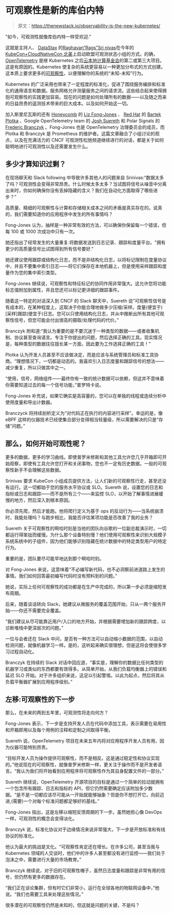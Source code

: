 # 可观察性是新的库伯内特

> 原文：<https://thenewstack.io/observability-is-the-new-kubernetes/>

"如今，可观测性就像库伯内特一样受欢迎."

这就是主持人、 [DataStax](https://www.datastax.com/?utm_content=inline-mention) 的[Raghavan“Rags”Sri nivas](https://twitter.com/ragss)在今年的 [KubeCon+CloudNativeCon 北美](https://www.cncf.io/kubecon-cloudnativecon-events/?utm_content=inline-mention)上启动欧盟可观测状态小组的方式。的确， [OpenTelemetry](https://opentelemetry.io/) 是继 Kubernetes 之后[云本地计算基金会](https://cncf.io/?utm_content=inline-mention)的第二或第三大项目。这是有原因的。Kubernetes 使复杂的系统更容易以一种更加分布式的方式创建。这本质上要求更多的[可观察性](https://thenewstack.io/monitoring-and-observability-whats-the-difference-and-why-does-it-matter/)，以便理解你的系统的“未知-未知”行为。

Kubernetes 的广泛采用也带来了一定程度的标准化，促进了围绕服务编排和标准化的通用语言和数据。服务网格允许测量服务之间的请求流。这些结合起来使得拥抱可观察性的实践更加容易。现在的问题是如何处理所有的数据——以及随之而来的日益昂贵的遥测技术带来的巨大成本。以及如何开始这一切。

加入斯里尼瓦斯的还有 [Honeycomb](https://www.honeycomb.io/?utm_content=inline-mention) 的 [Liz Fong-Jones](https://twitter.com/lizthegrey) 、 [Red Hat](https://www.openshift.com/try?utm_content=inline-mention) 的 [Bartek Plotka](https://twitter.com/bwplotka) 、Google OpenTelemetry team 的 [Josh Suereth](https://twitter.com/jsuereth) 和 Polar Signals 的 [Frederic Branczyk](https://twitter.com/fredbrancz) 。Fong-Jones 也是 OpenTelemetry 治理委员会的成员，而 Plotka 和 Branczyk 是 Prometheus 的维护者。这篇文章融合了小组讨论的观点，以及在充满活力的 CNCF 可观测性松弛频道继续进行的对话，都是关于如何聪明地进行可观测性以及还需要发生什么。

## 多少才算知识过剩？

在现场聊天和 Slack following 中导致许多其他人的问题来自 Srinivas:“数据太多了吗？可观测性会变得非常昂贵。什么时候太多太多？当试图将信号从噪音中分离出来时，你如何确保你没有丢掉隐藏的含义？我们在自动化方面取得了哪些进步？”

高质量、精细的可观察性与计算和存储相关成本之间的矛盾是真实存在的。说真的，我们需要知道你的应用程序中发生的所有事情吗？

Fong-Jones 认为，抽样是一种非常有效的方法，可以确保你保留每一个错误，但每 100 或 1000 次成功中只有一次。

她还指出了经常发生的大量重复:将数据发送到日志记录、跟踪和度量平台。"拥有更少的高质量信号比试图得到所有信号要好."

她还建议使用跟踪或结构化日志，而不是非结构化日志，以将标记限制在度量协议中，并且不要集中索引日志——将它们保存在本地机器上，但是使用采样跟踪和度量作为您的集中索引类型。

Fong-Jones 继续说，可观察性和特征标记的协同作用非常强大。这允许您将功能标志值附加到属性，并且您还可以标记更详细的跟踪事件。

随着这一特定的对话深入到 CNCF 的 Slack 聊天中，Suereth 说“可观察性信号是有成本的，在某种程度上，这取决于你能合理地做多少压缩/采样。度量(便宜于)[采样]跟踪(便宜于)日志。您可以只使用结构化日志，并从中推断出所有其他可观察性信号，但您可能会付出很高的摄取/处理代码的代价。”

Branczyk 附和道:“我认为重要的是不要沉迷于一种类型的数据——或者收集机制、协议甚至查询语言。专注于你提出的问题，然后选择正确的工具。现实情况是，每种类型的数据往往擅长某一方面，因此要为工作选择正确的工具！”

Plotka 认为开发人员甚至不应该做决定，而是应该与系统管理员和标准工具协商。“理想情况下，一切都是动态的。我喜欢引入日志度量和跟踪信号的想法——减少重复，所以只做其中之一。

“使用，信号，网络组件——最终你有一致的统计数据可以依赖，但这并不意味着你需要知道过去的每一个信号功能，”普罗特卡说。

Fong-Jones 补充说，如果它确实是高容量的，您可以在单独的线程或连续分析中使用度量和导出计数器。

Branczyck 将持续剖析定义为“对代码正在执行的内容进行采样”。幸运的是，像 eBPF 这样的仪器技术已经使集合部分变得相当轻量级，所以需要解决的只是“存储”问题。”

## 那么，如何开始可观性呢？

更多的数据，更多的学习曲线。即使普罗米修斯和其他工具允许您几乎开箱即可开始观察，即使有工具允许您打开和关闭事物，您也不一定有历史数据。一般的可观察性新手不会理解这些数据。

Srinivas 要求 KubeCon 小组成员提供方法，让人们新的可观察性行走，甚至还没有运行。这一切都始于您的服务水平协议或 SLO。Suereth 说，设置您的日志和指标或日志和跟踪——而不是所有三个——来监控 SLO，以开始了解事情进展缓慢的地方，然后深入到根本原因。

你必须先爬，然后才能跑。他将爬行定义为基于 ops 的反动行为——当系统崩溃时，我能处理吗？与跑步相比，我能否评估某项功能是否改善了我的业务？

Suereth 关于可观察性的啊哈时刻是当他的团队向谷歌的一位副总裁演示时，一切都运行得笨拙而缓慢。为什么那个设备特别慢？他们使用可观察性来识别大规模子系统系统中的子组件，因为他们能够识别隐藏在统计数据中的特定类型用户的特定行为。

重要的是，团队要尽可能早地达到那个啊哈时刻。

对 Fong-Jones 来说，这意味着“不必编写新代码，也不必洞察前进道路上发生的事情。我们如何回答最初编写代码时没有预料到的问题。”

她说，实际上任何可观察性的成功都是在生产中完成的，所以第一步必须是缩短发布周期。

后来，随着谈话转向 Slack，她建议从微服务的覆盖范围开始，只从一两个服务开始——你还不需要完全覆盖。

“我们建议从尽可能靠近用户/入口的地方开始，并根据需要增加新的跟踪跨度，以诊断堆栈中更深层次的问题。”

一位与会者还在 Slack 中问，是否有一种方法可以自动缩小数据的范围，以自动检测问题，就像机器学习一样。是的，这听起来确实很理想，但是这将会使很多学习过程自动化。

Branczyk 在持续的 Slack 对话中回应道，“事实是，理解你的数据比任何类型的机器学习或类似的东西都要有效得多。从简单开始，从我们负载均衡器上的错误和延迟 SLO 开始。对于许多组织来说，这足以引起警惕。以此为起点，然后将其从负载平衡器扩展到应用程序级别。”

## 左移:可观察性的下一步

那么，在未来的两到五年里，可观测性将走向何方？

Fong-Jones 表示，下一步是支持开发人员在代码中添加工具，表示需要在易用性和开箱即用以及每个用例的注释和定制之间取得平衡。

Suereth 说，OpenTelemetry 项目在未来五年内将对应用程序开发人员有用，因为仪器可能特别昂贵。

“目标开发人员为操作提供可观察性，而不是相反。这是通过稳定性和协议实现的。”他说现在的可观察性，就像普罗米修斯一样，更关注于操作而不是开发者语言。“我认为我们将开始看到应用程序将可观察性作为其自身配置文件的一部分。”

Suereth 继续说，OpenTelemetry 开源项目的目标是通过一个简单的拉动就拥有一个包含所有跟踪、日志和指标的 API，但它仍然需要确定应该附加多少数据。“是不是一切都应该尽可能从一开始就能够抽象？但是你不想打开它。向前迈进,(需要)一个对每个标准问题都足够好的基线。”

Fong-Jones 指出，这是左移以缩短反馈周期的下一步。虽然她担心像 DevOps 一样，可观测性的概念会变得淡化。

Branczyk 说，标准化协议对于边缘情况来说非常强大，下一步是开放标准和有线协议的标准化。

他认为最大的挑战是文化。“可观察性肯定还在增长。在许多公司，甚至当我与 Kubernetes 领域的人交谈时，他们中的许多人甚至都没有进行监控——我们处于泡沫之中，需要进行大量的市场教育。”

Branczyk 继续说，对于旧的可观察性帽子，虽然日志度量和跟踪是非常有用的信号，但仍然有更多的数据存在。

“我们正在谈论集群，但有时它们非常小，运行在全球各地的物联网设备中，”他说。“我们也需要工具来处理这些情况。”

很多潜在的可观察性仍然是未知的，但这就是问题的关键，不是吗？

<svg xmlns:xlink="http://www.w3.org/1999/xlink" viewBox="0 0 68 31" version="1.1"><title>Group</title> <desc>Created with Sketch.</desc></svg>